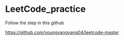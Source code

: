 # LeetCode_practice
Follow the step in this github

https://github.com/youngyangyang04/leetcode-master
